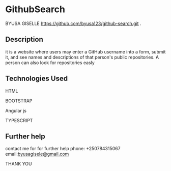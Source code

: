 # GithubSearch

BYUSA GISELLE
https://github.com/byusa123/github-search.git  .

## Description
it is  a website where users may enter a GitHub username into a form, submit it, and see names and descriptions of that person's public repositories. A person can also look for repositories easly


## Technologies Used
HTML

BOOTSTRAP

Angular js

TYPESCRIPT

## Further help

contact me for for further help
 phone: +250784315067
 email:byusagisele@gmail.com

 THANK YOU